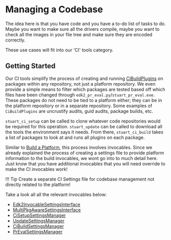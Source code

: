 # Managing a Codebase

The idea here is that you have code and you have a to-do list of tasks to do.
Maybe you want to make sure all the drivers compile, maybe you want to check all
the images in your file tree and make sure they are encoded correctly.

These use cases will fit into our 'CI' tools category.

## Getting Started

Our CI tools simplify the process of creating and running
[CiBuildPlugins](/features/plugin_manager.md) on packages within any
repository, not just a platform repository. We even provide a simple means to
filter which packages are tested based off which files have been changed
through `edk2_pr_eval.py`/`stuart_pr_eval.exe`. These packages do not need to
be tied to a platform either; they can be in the platform repository or in a
separate repository. Some examples of `CiBuildPlugins` are uncrustify audits,
guid audits, package builds, etc.

`stuart_ci_setup` can be called to clone whatever code repositories would be
required for this operation. `stuart_update` can be called to download all the
tools the environment says it needs. From there, `stuart_ci_build` takes a list of
packages to look at and runs all plugins on each package.

Similar to [Build a Platform](/integrate/build.md), this process involves invocables.
Since we already explained the process of creating a settings file to provide
platform information to the build invocables, we wont go into to much detail
here. Just know that you have additional invocables that you will need override
to make the CI invocables work!

!!! Tip
    Create a separate CI Settings file for codebase management not directly related to the platform!

Take a look all all the relevant invocables below:

- [Edk2InvocableSettingsInterface](/api/edk2_invocable.md#edk2toolext.edk2_invocable.Edk2InvocableSettingsInterface)
- [MultiPkgAwareSettingsInterface](/api/invocables/edk2_multipkg_aware_invocable.md#edk2toolext.invocables.edk2_multipkg_aware_invocable.MultiPkgAwareSettingsInterface)
- [CiSetupSettingsManager](/api/invocables/edk2_ci_setup.md#edk2toolext.invocables.edk2_ci_setup.CiSetupSettingsManager)
- [UpdateSettingsManager](/api/invocables/edk2_update.md#edk2toolext.invocables.edk2_update.UpdateSettingsManager)
- [CiBuildSettingsManager](/api/invocables/edk2_ci_setup.md#edk2toolext.invocables.edk2_ci_setup.CiSetupSettingsManager)
- [PrEvalSettingsManager](/api/invocables/edk2_pr_eval.md#edk2toolext.invocables.edk2_pr_eval.PrEvalSettingsManager)
